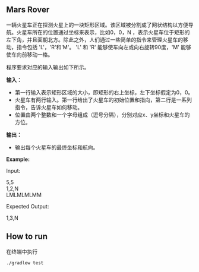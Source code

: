 ## Mars Rover

一辆火星车正在探测火星上的一块矩形区域。该区域被分割成了网状结构以方便导航。火星车所在的位置通过坐标来表示，比如0，0，N ，表示火星车位于矩形的左下角，并且面朝北方。除此之外，人们通过一些简单的指令来管理火星车的移动，指令包括 'L'，'R'和'M'。 'L' 和 'R' 能够使车向左或向右旋转90度，'M' 能够使车向前移动一格。

程序要求对应的输入输出如下所示。

**输入：**
* 第一行输入表示矩形区域的大小，即矩形的右上坐标，左下坐标假定为0，0。
* 火星车有两行输入。第一行给出了火星车的初始位置和指向，第二行是一系列指令，告诉火星车如何移动。
* 位置由两个整数和一个字母组成（逗号分隔），分别对应x、y坐标和火星车的方位。

**输出：**
* 输出每个火星车的最终坐标和航向。

**Example:**  

Input:

5,5  
1,2,N  
LMLMLMLMM  

Expected Output:

1,3,N  

## How to run
在终端中执行
```
./gradlew test
```
